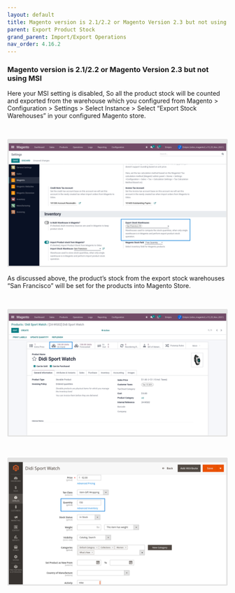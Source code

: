 ```yaml
---
layout: default
title: Magento version is 2.1/2.2 or Magento Version 2.3 but not using MSI
parent: Export Product Stock
grand_parent: Import/Export Operations
nav_order: 4.16.2
---
```


### Magento version is 2.1/2.2 or Magento Version 2.3 but not using MSI



Here your MSI setting is disabled, So all the product stock will be counted and exported from the warehouse which you configured from Magento > Configuration > Settings > Select Instance > Select “Export Stock Warehouses” in your configured Magento store.


 


![](./images/4-16-2-1.png)


As discussed above, the product’s stock from the export stock warehouses “San Francisco” will be set for the products into Magento Store.


 


![](./images/4-16-2-2.png)


 


![](./images/4-16-2-3.png)


 



